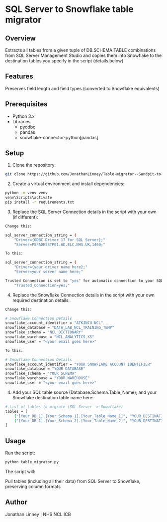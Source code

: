 # SQL Server to Snowflake table migrator

## Overview

Extracts all tables from a given tuple of DB.SCHEMA.TABLE combinations 
from SQL Server Management Studio and copies them into Snowflake
to the destination tables you specify in the script (details below)

## Features

Preserves field length and field types (converted to Snowflake equivalents)

## Prerequisites

* Python 3.x
* Libraries
  * pyodbc
  * pandas
  * snowflake-connector-python[pandas]

## Setup

1. Clone the repository:

```bash
git clone https://github.com/JonathanLinney/Table-migrator--Sandpit-to-Snowflake-.git
```

2. Create a virtual environment and install dependencies:

```bash
python -m venv venv
venv\Scripts\activate
pip install -r requirements.txt
```
3. Replace the SQL Server Connection details in the script with your own (if different):

```bash
Change this:

sql_server_connection_string = (
    "Driver={ODBC Driver 17 for SQL Server};"
    "Server=PSFADHSSTP01.AD.ELC.NHS.UK,1460;"

To this:

sql_server_connection_string = (
    "Driver={your driver name here};"
    "Server=your server name here;"

Trusted Connection is set to "yes" for automatic connection to your SQL Server (change if connecting manually)
    "Trusted_Connection=yes;"
```

4. Replace the Snowflake Connection details in the script with your own required destination details:

```bash
Change this:

# Snowflake Connection Details
snowflake_account_identifier = "ATKJNCU-NCL"
snowflake_database = "DATA_LAB_NCL_TRAINING_TEMP"
snowflake_schema = "NCL_DICTIONARY"
snowflake_warehouse = "NCL_ANALYTICS_XS"
snowflake_user = "<your email goes here>"

To this:

# Snowflake Connection Details
snowflake_account_identifier = "YOUR SNOWFLAKE ACCOUNT IDENTIFIER"
snowflake_database = "YOUR DATABASE"
snowflake_schema = "YOUR SCHEMA"
snowflake_warehouse = "YOUR WAREHOUSE"
snowflake_user = "<your email goes here>"

```

4. Add your SQL table source (Database.Schema.Table_Name); and your Snowflake destination table name here:

```bash
# List of tables to migrate (SQL Server -> Snowflake)
tables = [
    ("[Your_DB_1].[Your_Schema_1].[Your_Table_Name_1]", "YOUR_DESTINATION_TABLE_1"),
    ("[Your_DB_1].[Your_Schema_2].[Your_Table_Name_2]", "YOUR_DESTINATION_TABLE_2"),
]
```

## Usage

Run the script:

```bash
python table_migrator.py
```

The script will:

Pull tables (including all their data) from SQL Server to Snowflake, preserving column formats 

## Author

Jonathan Linney | NHS NCL ICB
